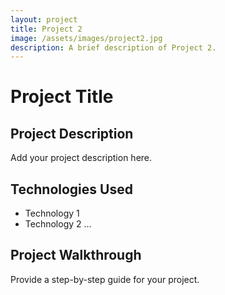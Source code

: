 ```yaml
---
layout: project
title: Project 2
image: /assets/images/project2.jpg
description: A brief description of Project 2.
---
```


# Project Title

## Project Description

Add your project description here.

## Technologies Used

- Technology 1
- Technology 2
...

## Project Walkthrough

Provide a step-by-step guide for your project.

